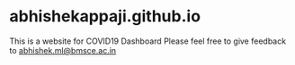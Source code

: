 # abhishekappaji.github.io
This is a website for COVID19 Dashboard
Please feel free to give feedback to abhishek.ml@bmsce.ac.in
